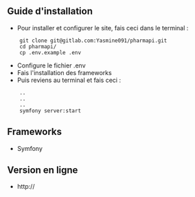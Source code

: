 ## Guide d'installation
* Pour installer et configurer le site, fais ceci dans le terminal :
```
    git clone git@gitlab.com:Yasmine091/pharmapi.git
    cd pharmapi/
    cp .env.example .env
```
* Configure le fichier .env
* Fais l'installation des frameworks
* Puis reviens au terminal et fais ceci :
```
    ..
    ..
    ..
    symfony server:start
```

## Frameworks
* Symfony

## Version en ligne
* http://
